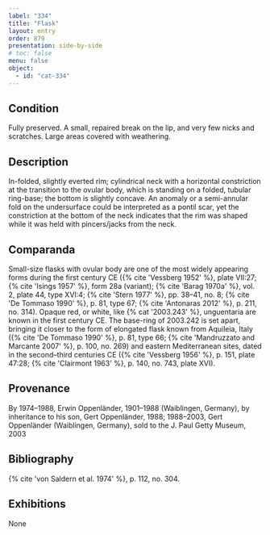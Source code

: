 ```yaml
---
label: "334"
title: "Flask"
layout: entry
order: 879
presentation: side-by-side
# toc: false
menu: false
object:
  - id: "cat-334"
---
```


## Condition

Fully preserved. A small, repaired break on the lip, and very few nicks and scratches. Large areas covered with weathering.

## Description

In-folded, slightly everted rim; cylindrical neck with a horizontal constriction at the transition to the ovular body, which is standing on a folded, tubular ring-base; the bottom is slightly concave. An anomaly or a semi-annular fold on the undersurface could be interpreted as a pontil scar, yet the constriction at the bottom of the neck indicates that the rim was shaped while it was held with pincers/jacks from the neck.

## Comparanda

Small-size flasks with ovular body are one of the most widely appearing forms during the first century CE ({% cite 'Vessberg 1952' %}, plate VII:27; {% cite 'Isings 1957' %}, form 28a (variant); {% cite 'Barag 1970a' %}, vol. 2, plate 44, type XVI:4; {% cite 'Stern 1977' %}, pp. 38–41, no. 8; {% cite 'De Tommaso 1990' %}, p. 81, type 67; {% cite 'Antonaras 2012' %}, p. 211, no. 314). Opaque red, or white, like {% cat '2003.243' %}, unguentaria are known in the first century CE. The base-ring of 2003.242 is set apart, bringing it closer to the form of elongated flask known from Aquileia, Italy ({% cite 'De Tommaso 1990' %}, p. 81, type 66; {% cite 'Mandruzzato and Marcante 2007' %}, p. 100, no. 269) and eastern Mediterranean sites, dated in the second–third centuries CE ({% cite 'Vessberg 1956' %}, p. 151, plate 47:28; {% cite 'Clairmont 1963' %}, p. 140, no. 743, plate XVI).

## Provenance

By 1974–1988, Erwin Oppenländer, 1901–1988 (Waiblingen, Germany), by inheritance to his son, Gert Oppenländer, 1988; 1988–2003, Gert Oppenländer (Waiblingen, Germany), sold to the J. Paul Getty Museum, 2003

## Bibliography

{% cite 'von Saldern et al. 1974' %}, p. 112, no. 304.

## Exhibitions

None